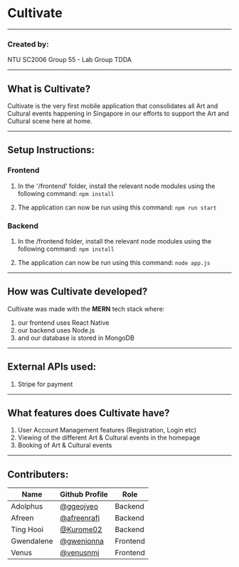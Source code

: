 # **Cultivate** 

---

### **Created by:**
NTU SC2006 Group 55 - Lab Group TDDA 

---

## **What is Cultivate?**
Cultivate is the very first mobile application that consolidates all Art and Cultural events happening in Singapore in our efforts to support the Art and Cultural scene here at home. 

---

## **Setup Instructions:**

### **Frontend**
1. In the '/frontend' folder, install the relevant node modules using the following command:
``` npm install ```

2. The application can now be run using this command: 
``` npm run start ```

### **Backend**
1. In the /frontend folder, install the relevant node modules using the following command:
``` npm install ```

2. The application can now be run using this command: 
``` node app.js ```

---

## **How was Cultivate developed?**
Cultivate was made with the **MERN** tech stack where:
1. our frontend uses React Native 
2. our backend uses Node.js
3. and our database is stored in MongoDB 

---

## **External APIs used:**
1. Stripe for payment 

---

## **What features does Cultivate have?**
1. User Account Management features (Registration, Login etc)
2. Viewing of the different Art & Cultural events in the homepage 
3. Booking of Art & Cultural events 

--- 

## **Contributers:**
| **Name**              | **Github Profile**                            | **Role**          |
|-----------------------|-----------------------------------------------|-------------------|
|   Adolphus            |[@ggeojyeo](https://github.com/ggeojyeo)       |   Backend         |
|   Afreen              |[@afreenrafi](https://github.com/afreenrafi)   |   Backend         |
|   Ting Hooi           |[@Kurome02](https://github.com/Kurome02)       |   Backend         |
|   Gwendalene          |[@gwenionna](https://github.com/gwenionna)     |   Frontend        |
|   Venus               |[@venusnmj](https://github.com/venusnmj)       |   Frontend        |

